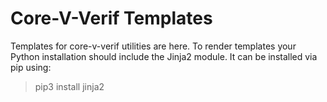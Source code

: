Core-V-Verif Templates
==================================

Templates for core-v-verif utilities are here.
To render templates your Python installation should include the Jinja2 module.
It can be installed via pip using:

> pip3 install jinja2

